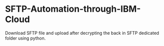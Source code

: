 # SFTP-Automation-through-IBM-Cloud
Download SFTP file and upload after decrypting the back in SFTP dedicated folder using python.
